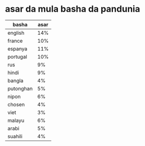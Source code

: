 # asar da mula basha da pandunia

| basha | asar |
|-------|--------|
| english | 14% |
| france | 10% |
| espanya | 11% |
| portugal | 10% |
| rus | 9% |
| hindi | 9% |
| bangla | 4% |
| putonghan | 5% |
| nipon | 6% |
| chosen | 4% |
| viet | 3% |
| malayu | 6% |
| arabi | 5% |
| suahili | 4% |
